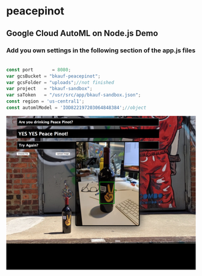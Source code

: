 # peacepinot


## Google Cloud AutoML on Node.js Demo

### Add you own settings in the following section of the app.js files
```javascript

const port       = 8080;
var gcsBucket = "bkauf-peacepinot";
var gcsFolder = "uploads";//not finished
var project   = "bkauf-sandbox";
var saToken   = "/usr/src/app/bkauf-sandbox.json";
const region = 'us-central1';
const automlModel = 'IOD822197203064848384';//object

```


![Image description](readme.png)
